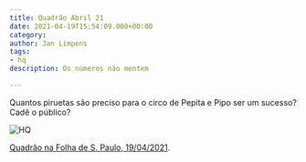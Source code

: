 ```yaml
---
title: Quadrão Abril 21
date: 2021-04-19T15:54:09.000+00:00
category: 
author: Jan Limpens
tags:
- hq
description: Os números não mentem

---
```

Quantos piruetas são preciso para o circo de Pepita e Pipo ser um sucesso? Cadê o público?

![HQ](/uploads/hq-2021-04.jpg "A baillarina cósmica")

[Quadrão na Folha de S. Paulo, 19/04/2021](https://www1.folha.uol.com.br/ilustrada/cartum/cartunsdiarios/#19/04/2021).